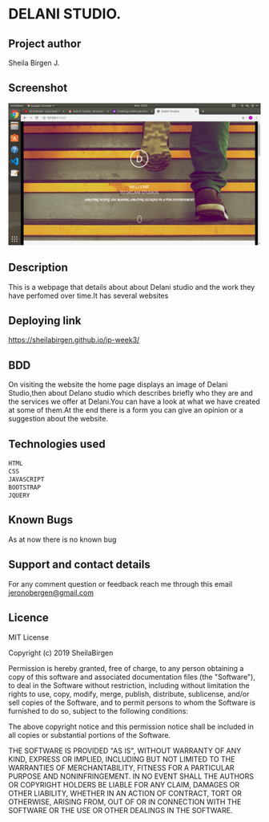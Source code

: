 # DELANI STUDIO.

## Project author

Sheila Birgen J.

## Screenshot

<img src="images/screenshot.png">

## Description

This is a webpage that details about about Delani studio and the work they have perfomed over time.It has several websites

## Deploying link
https://sheilabirgen.github.io/ip-week3/
## BDD

On visiting the website the home page displays an image of Delani Studio,then about Delano studio which describes briefly who they are and the services we offer at Delani.You can have a look at what we have created at some of them.At the end there is a form you can give an opinion or a suggestion about the website.


## Technologies used

    HTML
    CSS
    JAVASCRIPT
    BOOTSTRAP
    JQUERY

## Known Bugs

As at now there is no known bug

## Support and contact details

For any comment question or feedback reach me through this email jeronobergen@gmail.com

## Licence

MIT License

Copyright (c) 2019 SheilaBirgen

Permission is hereby granted, free of charge, to any person obtaining a copy
of this software and associated documentation files (the "Software"), to deal
in the Software without restriction, including without limitation the rights
to use, copy, modify, merge, publish, distribute, sublicense, and/or sell
copies of the Software, and to permit persons to whom the Software is
furnished to do so, subject to the following conditions:

The above copyright notice and this permission notice shall be included in all
copies or substantial portions of the Software.

THE SOFTWARE IS PROVIDED "AS IS", WITHOUT WARRANTY OF ANY KIND, EXPRESS OR
IMPLIED, INCLUDING BUT NOT LIMITED TO THE WARRANTIES OF MERCHANTABILITY,
FITNESS FOR A PARTICULAR PURPOSE AND NONINFRINGEMENT. IN NO EVENT SHALL THE
AUTHORS OR COPYRIGHT HOLDERS BE LIABLE FOR ANY CLAIM, DAMAGES OR OTHER
LIABILITY, WHETHER IN AN ACTION OF CONTRACT, TORT OR OTHERWISE, ARISING FROM,
OUT OF OR IN CONNECTION WITH THE SOFTWARE OR THE USE OR OTHER DEALINGS IN THE
SOFTWARE.